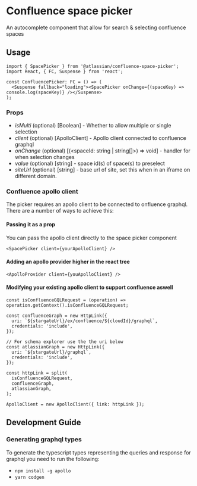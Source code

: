 # Confluence space picker

An autocomplete component that allow for search & selecting confluence spaces

## Usage

```
import { SpacePicker } from '@atlassian/confluence-space-picker';
import React, { FC, Suspense } from 'react';

const ConfluencePicker: FC = () => (
  <Suspense fallback="loading"><SpacePicker onChange={(spaceKey) => console.log(spaceKey)} /></Suspense>
);
```

### Props

- _isMulti_ (optional) [Boolean] - Whether to allow multiple or single selection
- _client_ (optional) [ApolloClient] - Apollo client connected to confluence graphql
- _onChange_ (optional) [(<spaceId: string | string[]>) => void] - handler for when selection changes
- _value_ (optional) [string] - space id(s) of space(s) to preselect
- _siteUrl_ (optional) [string] - base url of site, set this when in an iframe on different domain.

### Confluence apollo client

The picker requires an apollo client to be connected to onfluence graphql. There are a number of ways to achieve this:

#### Passing it as a prop

You can pass the apollo client directly to the space picker component

```
<SpacePicker client={yourApolloClient} />
```

#### Adding an apollo provider higher in the react tree

```
<ApolloProvider client={youApolloClient} />
```

#### Modifying your existing apollo client to support confluence aswell

```
const isConfluenceGQLRequest = (operation) => operation.getContext().isConfluenceGQLRequest;

const confluenceGraph = new HttpLink({
  uri: `${stargateUrl}/ex/confluence/${cloudId}/graphql`,
  credentials: 'include',
});

// For schema explorer use the the uri below
const atlassianGraph = new HttpLink({
  uri: `${stargateUrl}/graphql`,
  credentials: 'include',
});

const httpLink = split(
  isConfluenceGQLRequest,
  confluenceGraph,
  atlassianGraph,
);

ApolloClient = new ApolloClient({ link: httpLink });
```

## Development Guide

### Generating graphql types

To generate the typescript types representing the queries and response for graphql you need to run the following:

- `npm install -g apollo`
- `yarn codgen`
